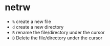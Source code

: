 # netrw

- `%` create a new file
- `d` create a new directory
- `R` rename the file/directory under the cursor
- `D` Delete the file/directory under the cursor
